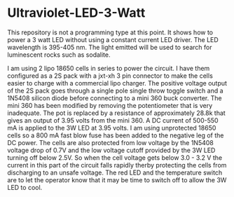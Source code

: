 # Ultraviolet-LED-3-Watt
This repository is not a programming type at this point.  It shows how to power a 3 watt LED without using a constant current LED driver.
The LED wavelength is 395-405 nm.  The light emitted will be used to search for luminescent rocks such as sodalite. 

I am using 2 lipo 18650 cells in series to power the circuit.  I have them configured as a 2S pack with a jxt-xh 3 pin connector to make 
the cells easier to charge with a commercial lipo charger.
The positive voltage output of the 2S pack goes through a single pole single throw toggle switch and a 1N5408 silicon diode before 
connecting to a mini 360 buck converter.  The mini 360 has been modified by removing the potentiometer that is very inadequate.
The pot is replaced by a resistance of approximately 28.8k that gives an output of 3.95 volts from the mini 360.
A DC current of 500-550 mA is applied to the 3W LED at 3.95 volts.
I am using unprotected 18650 cells so a 800 mA fast blow fuse has been added to the negative leg of the DC power.
The cells are also protected from low voltage by the 1N5408 voltage drop of 0.7V and the low voltage cutoff provided 
by the 3W LED turning off below 2.5V.  So when the cell voltage gets below 3.0 - 3.2 V the current in this part of the circuit falls
rapidly therby protecting the cells from discharging to an unsafe voltage.
The red LED and the temperature switch are to let the operator know that it may be time to switch off to allow the 3W LED to cool.
